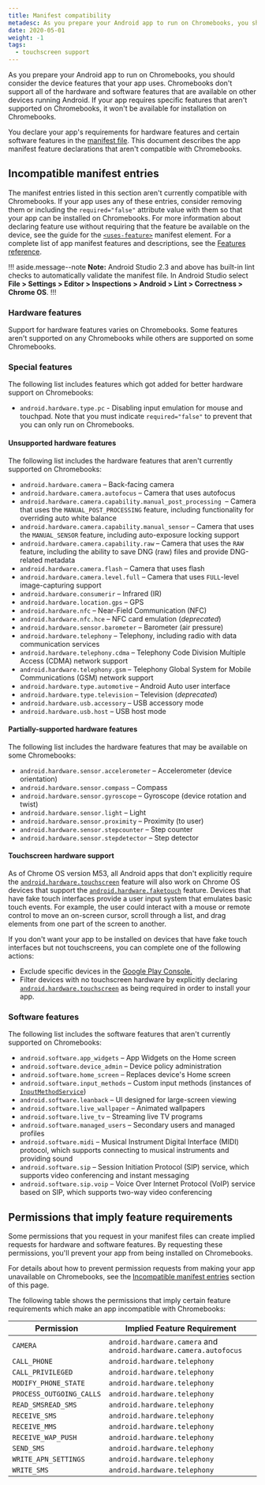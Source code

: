 ```yaml
---
title: Manifest compatibility
metadesc: As you prepare your Android app to run on Chromebooks, you should consider the device features that your app uses.
date: 2020-05-01
weight: -1
tags:
  - touchscreen support
---
```


As you prepare your Android app to run on Chromebooks, you should consider the device features that your app uses. Chromebooks don't support all of the hardware and software features that are available on other devices running Android. If your app requires specific features that aren't supported on Chromebooks, it won't be available for installation on Chromebooks.

You declare your app's requirements for hardware features and certain software features in the [manifest file](https://developer.android.com//guide/topics/manifest/manifest-intro). This document describes the app manifest feature declarations that aren't compatible with Chromebooks.

## Incompatible manifest entries

The manifest entries listed in this section aren't currently compatible with Chromebooks. If your app uses any of these entries, consider removing them or including the `required="false"` attribute value with them so that your app can be installed on Chromebooks. For more information about declaring feature use without requiring that the feature be available on the device, see the guide for the [`<uses-feature>`](https://developer.android.com//guide/topics/manifest/uses-feature-element.html#market-feature-filtering) manifest element. For a complete list of app manifest features and descriptions, see the [Features reference](https://developer.android.com//guide/topics/manifest/uses-feature-element#features-reference).

!!! aside.message--note
**Note:** Android Studio 2.3 and above has built-in lint checks to automatically validate the manifest file. In Android Studio select **File > Settings > Editor > Inspections > Android > Lint > Correctness > Chrome OS**.
!!!

### Hardware features

Support for hardware features varies on Chromebooks. Some features aren't supported on any Chromebooks while others are supported on some Chromebooks.

### Special features

The following list includes features which got added for better hardware support on Chromebooks:

- `android.hardware.type.pc` - Disabling input emulation for mouse and touchpad. Note that you must indicate `required="false"` to prevent that you can only run on Chromebooks.

#### Unsupported hardware features

The following list includes the hardware features that aren't currently supported on Chromebooks:

- `android.hardware.camera` – Back-facing camera
- `android.hardware.camera.autofocus` – Camera that uses autofocus
- `android.hardware.camera.capability.manual_post_processing`  – Camera that uses the `MANUAL_POST_PROCESSING` feature, including functionality for overriding auto white balance
- `android.hardware.camera.capability.manual_sensor` – Camera that uses the `MANUAL_SENSOR` feature, including auto-exposure locking support
- `android.hardware.camera.capability.raw` – Camera that uses the `RAW` feature, including the ability to save DNG (raw) files and provide DNG-related metadata
- `android.hardware.camera.flash` – Camera that uses flash
- `android.hardware.camera.level.full` – Camera that uses `FULL`-level image-capturing support
- `android.hardware.consumerir` – Infrared (IR)
- `android.hardware.location.gps` – GPS
- `android.hardware.nfc` – Near-Field Communication (NFC)
- `android.hardware.nfc.hce` – NFC card emulation (_deprecated_)
- `android.hardware.sensor.barometer` – Barometer (air pressure)
- `android.hardware.telephony` – Telephony, including radio with data communication services
- `android.hardware.telephony.cdma` – Telephony Code Division Multiple Access (CDMA) network support
- `android.hardware.telephony.gsm` – Telephony Global System for Mobile Communications (GSM) network support
- `android.hardware.type.automotive` – Android Auto user interface
- `android.hardware.type.television` – Television (_deprecated_)
- `android.hardware.usb.accessory` – USB accessory mode
- `android.hardware.usb.host` – USB host mode

#### Partially-supported hardware features

The following list includes the hardware features that may be available on some Chromebooks:

- `android.hardware.sensor.accelerometer` – Accelerometer (device orientation)
- `android.hardware.sensor.compass` – Compass
- `android.hardware.sensor.gyroscope` – Gyroscope (device rotation and twist)
- `android.hardware.sensor.light` – Light
- `android.hardware.sensor.proximity` – Proximity (to user)
- `android.hardware.sensor.stepcounter` – Step counter
- `android.hardware.sensor.stepdetector` – Step detector

#### Touchscreen hardware support

As of Chrome OS version M53, all Android apps that don't explicitly require the [`android.hardware.touchscreen`](https://developer.android.com//guide/topics/manifest/uses-feature-element#touchscreen-hw-features) feature will also work on Chrome OS devices that support the [`android.hardware.faketouch`](https://developer.android.com//guide/topics/manifest/uses-feature-element#touchscreen-hw-features) feature. Devices that have fake touch interfaces provide a user input system that emulates basic touch events. For example, the user could interact with a mouse or remote control to move an on-screen cursor, scroll through a list, and drag elements from one part of the screen to another.

If you don't want your app to be installed on devices that have fake touch interfaces but not touchscreens, you can complete one of the following actions:

- Exclude specific devices in the [Google Play Console.](https://play.google.com/apps/publish)
- Filter devices with no touchscreen hardware by explicitly declaring [`android.hardware.touchscreen`](https://developer.android.com//guide/topics/manifest/uses-feature-element#touchscreen-hw-features) as being required in order to install your app.

### Software features

The following list includes the software features that aren't currently supported on Chromebooks:

- `android.software.app_widgets` – App Widgets on the Home screen
- `android.software.device_admin` – Device policy administration
- `android.software.home_screen` – Replaces device's Home screen
- `android.software.input_methods` – Custom input methods (instances of [`InputMethodService`](https://developer.android.com//reference/android/inputmethodservice/InputMethodService))
- `android.software.leanback` – UI designed for large-screen viewing
- `android.software.live_wallpaper` – Animated wallpapers
- `android.software.live_tv` – Streaming live TV programs
- `android.software.managed_users` – Secondary users and managed profiles
- `android.software.midi` – Musical Instrument Digital Interface (MIDI) protocol, which supports connecting to musical instruments and providing sound
- `android.software.sip` – Session Initiation Protocol (SIP) service, which supports video conferencing and instant messaging
- `android.software.sip.voip` – Voice Over Internet Protocol (VoIP) service based on SIP, which supports two-way video conferencing

## Permissions that imply feature requirements

Some permissions that you request in your manifest files can create implied requests for hardware and software features. By requesting these permissions, you'll prevent your app from being installed on Chromebooks.

For details about how to prevent permission requests from making your app unavailable on Chromebooks, see the [Incompatible manifest entries](#incompatible-manifest-entries) section of this page.

The following table shows the permissions that imply certain feature requirements which make an app incompatible with Chromebooks:

| Permission               | Implied Feature Requirement                                       |
| ------------------------ | ----------------------------------------------------------------- |
| `CAMERA`                 | `android.hardware.camera` and `android.hardware.camera.autofocus` |
| `CALL_PHONE`             | `android.hardware.telephony`                                      |
| `CALL_PRIVILEGED`        | `android.hardware.telephony`                                      |
| `MODIFY_PHONE_STATE`     | `android.hardware.telephony`                                      |
| `PROCESS_OUTGOING_CALLS` | `android.hardware.telephony`                                      |
| `READ_SMSREAD_SMS`       | `android.hardware.telephony`                                      |
| `RECEIVE_SMS`            | `android.hardware.telephony`                                      |
| `RECEIVE_MMS`            | `android.hardware.telephony`                                      |
| `RECEIVE_WAP_PUSH`       | `android.hardware.telephony`                                      |
| `SEND_SMS`               | `android.hardware.telephony`                                      |
| `WRITE_APN_SETTINGS`     | `android.hardware.telephony`                                      |
| `WRITE_SMS`              | `android.hardware.telephony`                                      |
